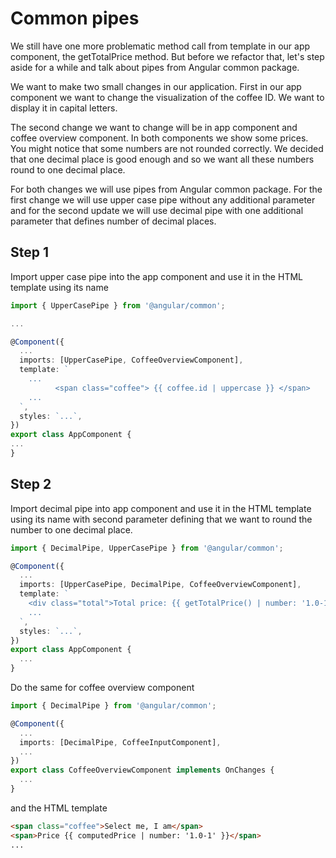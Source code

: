 # Common pipes

We still have one more problematic method call from template in our app component, the getTotalPrice
method. But before we refactor that, let's step aside for a while and talk about pipes from Angular
common package.

We want to make two small changes in our application. First in our app component we want to change
the visualization of the coffee ID. We want to display it in capital letters.

The second change we want to change will be in app component and coffee overview component. In both
components we show some prices. You might notice that some numbers are not rounded correctly. We
decided that one decimal place is good enough and so we want all these numbers round to one decimal
place.

For both changes we will use pipes from Angular common package. For the first change we will use
upper case pipe without any additional parameter and for the second update we will use decimal pipe
with one additional parameter that defines number of decimal places.

## Step 1

Import upper case pipe into the app component and use it in the HTML template using its name

```typescript
import { UpperCasePipe } from '@angular/common';

...

@Component({
  ...
  imports: [UpperCasePipe, CoffeeOverviewComponent],
  template: `
    ...
          <span class="coffee"> {{ coffee.id | uppercase }} </span>
    ...
  `,
  styles: `...`,
})
export class AppComponent {
...
}
```

## Step 2

Import decimal pipe into app component and use it in the HTML template using its name with second
parameter defining that we want to round the number to one decimal place.

```typescript
import { DecimalPipe, UpperCasePipe } from '@angular/common';

@Component({
  ...
  imports: [UpperCasePipe, DecimalPipe, CoffeeOverviewComponent],
  template: `
    <div class="total">Total price: {{ getTotalPrice() | number: '1.0-1' }}</div>
    ...
  `,
  styles: `...`,
})
export class AppComponent {
  ...
}
```

Do the same for coffee overview component

```typescript
import { DecimalPipe } from '@angular/common';

@Component({
  ...
  imports: [DecimalPipe, CoffeeInputComponent],
  ...
})
export class CoffeeOverviewComponent implements OnChanges {
  ...
}
```

and the HTML template

```html
<span class="coffee">Select me, I am</span>
<span>Price {{ computedPrice | number: '1.0-1' }}</span>
...
```
